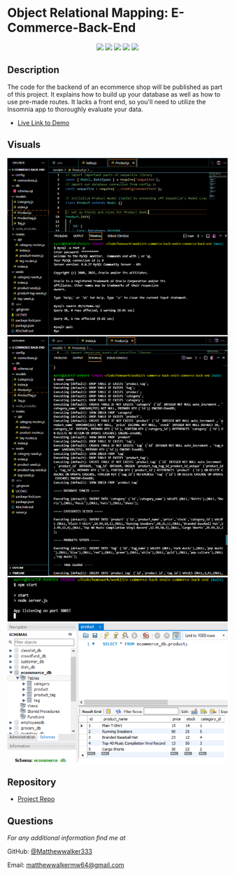 # Object Relational Mapping: E-Commerce-Back-End

<p align="center">
    <img src="https://img.shields.io/badge/Javascript-yellow" />
    <img src="https://img.shields.io/badge/express-orange" />
    <img src="https://img.shields.io/badge/Sequelize-blue"  />
    <img src="https://img.shields.io/badge/mySQL-blue"  />
    <img src="https://img.shields.io/badge/dotenv-green" />
</p>

## Description
The code for the backend of an ecommerce shop will be published as part of this project. It explains how to build up your database as well as how to use pre-made routes. It lacks a front end, so you'll need to utilize the Insomnia app to thoroughly evaluate your data.

- [Live Link to Demo](https://youtu.be/byLqiYZo_nE)

## Visuals
![Screenshot](hw13-screenshot.PNG)
![Screenshot](hw13-1screenshot.PNG)
![Screenshot](hw13-2screenshot.PNG)
![Screenshot](hw13-3screenshot.PNG)

## Repository

  - [Project Repo](https://github.com/Matthewwalker333/e-commerce-back-end)

## Questions
*For any additional information find me at* 

GitHub: [@Matthewwalker333](https://github.com/Matthewwalker333/)

Email: [matthewwalkermw64@gmail.com](mailto:matthewwalkermw64@gmail.com)

